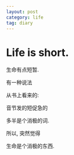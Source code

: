 ```yaml
---
layout: post
category: life
tag: diary
---
```


Life is short.
===

生命有点短暂.

有一种说法

从书上看来的:

音节发的短促急的

多半是个消极的词.

所以, 突然觉得

生命是个消极的东西.
